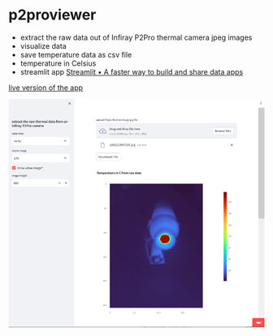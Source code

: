 # p2proviewer
- extract the raw data out of Infiray P2Pro thermal camera jpeg images
- visualize data
- save temperature data as csv file
- temperature in Celsius
- streamlit app [Streamlit • A faster way to build and share data apps](https://streamlit.io/)

[live version of the app](https://p2proviewer.streamlit.app/)


![app](media/Screenshot.png)